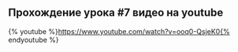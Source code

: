 ## Прохождение урока #7 видео на youtube

{% youtube %}https://www.youtube.com/watch?v=ooq0-QsjeK0{% endyoutube %}
